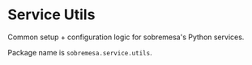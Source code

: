 # Service Utils
Common setup + configuration logic for sobremesa's Python services.

Package name is `sobremesa.service.utils`.
